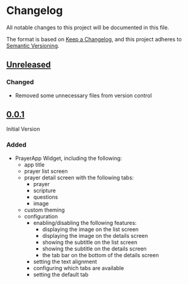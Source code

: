 # Changelog

All notable changes to this project will be documented in this file.

The format is based on [Keep a Changelog](https://keepachangelog.com/en/1.0.0/),
and this project adheres to [Semantic Versioning](https://semver.org/spec/v2.0.0.html).

## [Unreleased]

### Changed

- Removed some unnecessary files from version control

## [0.0.1]

Initial Version

### Added

- PrayerApp Widget, including the following:
  - app title
  - prayer list screen
  - prayer detail screen with the following tabs:
    - prayer
    - scripture
    - questions
    - image
  - custom theming   
  - configuration
    - enabling/disabling the following features:
      - displaying the image on the list screen
      - displaying the image on the details screen
      - showing the subtitle on the list screen
      - showing the subtitle on the details screen
      - the tab bar on the bottom of the details screen
    - setting the text alignment
    - configuring which tabs are available
    - setting the default tab

[unreleased]: https://github.com/fliturgy/prayer/compare/v0.0.1...HEAD
[0.0.1]: https://github.com/fliturgy/prayer/releases/tag/v0.0.1